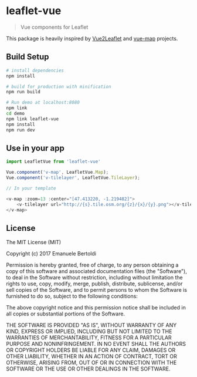 # leaflet-vue

> Vue components for Leaflet

This package is heavily inspired by [Vue2Leaflet][1] and [vue-map][2] projects.

## Build Setup

``` bash
# install dependencies
npm install

# build for production with minification
npm run build

# Run demo at localhost:8080
npm link
cd demo
npm link leaflet-vue
npm install
npm run dev
```

## Use in your app

``` js
import LeafletVue from 'leaflet-vue'

Vue.component('v-map', LeafletVue.Map);
Vue.component('v-tilelayer', LeafletVue.TileLayer);

// In your template

<v-map :zoom=13 :center="[47.413220, -1.219482]">
    <v-tilelayer url="http://{s}.tile.osm.org/{z}/{x}/{y}.png"></v-tilelayer>
</v-map>
```

## License

The MIT License (MIT)

Copyright (c) 2017 Emanuele Bertoldi

Permission is hereby granted, free of charge, to any person obtaining a copy of
this software and associated documentation files (the "Software"), to deal in
the Software without restriction, including without limitation the rights to
use, copy, modify, merge, publish, distribute, sublicense, and/or sell copies of
the Software, and to permit persons to whom the Software is furnished to do so,
subject to the following conditions:

The above copyright notice and this permission notice shall be included in all
copies or substantial portions of the Software.

THE SOFTWARE IS PROVIDED "AS IS", WITHOUT WARRANTY OF ANY KIND, EXPRESS OR
IMPLIED, INCLUDING BUT NOT LIMITED TO THE WARRANTIES OF MERCHANTABILITY, FITNESS
FOR A PARTICULAR PURPOSE AND NONINFRINGEMENT. IN NO EVENT SHALL THE AUTHORS OR
COPYRIGHT HOLDERS BE LIABLE FOR ANY CLAIM, DAMAGES OR OTHER LIABILITY, WHETHER
IN AN ACTION OF CONTRACT, TORT OR OTHERWISE, ARISING FROM, OUT OF OR IN
CONNECTION WITH THE SOFTWARE OR THE USE OR OTHER DEALINGS IN THE SOFTWARE.

[1]: https://github.com/KoRiGaN/Vue2Leaflet
[2]: https://github.com/dattn/vue-map
